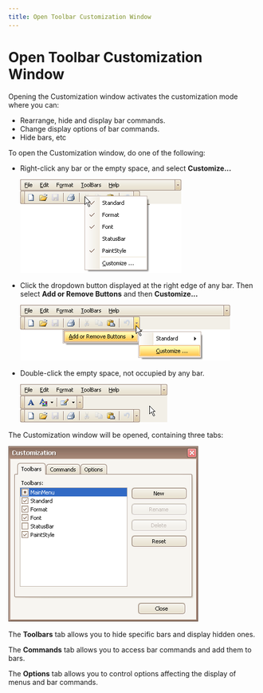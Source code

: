 ```yaml
---
title: Open Toolbar Customization Window
---
```

# Open Toolbar Customization Window
Opening the Customization window activates the customization mode where you can:
* Rearrange, hide and display bar commands.
* Change display options of bar commands.
* Hide bars, etc

To open the Customization window, do one of the following:
* Right-click any bar or the empty space, and select **Customize...**
	
	![EU_XtraBars_Bar_Menu](../../../images/img7711.png)
* Click the dropdown button displayed at the right edge of any bar. Then select **Add or Remove Buttons** and then **Customize...**
	
	![EU_XtraBars_Bar_DropdownButton_Menu](../../../images/img7712.png)
* Double-click the empty space, not occupied by any bar.
	
	![EU_XtraBars_EmptySpace](../../../images/img7715.png)

The Customization window will be opened, containing three tabs:

![EU_XtraBars_CustomizationWindow](../../../images/img7713.png)

The **Toolbars** tab allows you to hide specific bars and display hidden ones.

The **Commands** tab allows you to access bar commands and add them to bars.

The **Options** tab allows you to control options affecting the display of menus and bar commands.
